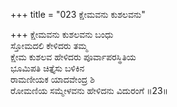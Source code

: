+++
title = "023 ಕ್ಷೇಮವನು ಕುಶಲವನು"

+++
ಕ್ಷೇಮವನು ಕುಶಲವನು ಬಂಧು  
ಸ್ತೋಮದಲಿ ಕೇಳಿದರು ತಮ್ಮ  
ಕ್ಷೇಮ ಕುಶಲವ ಹೇಳಿದರು ಪೂರ್ವಾಪರಸ್ಥಿತಿಯ   
ಭೂಮಿಪತಿ ಚಿತ್ತೈಸು ಬಳಿಕಿನ  
ರಾಮಣೀಯಕ ಯಾದವೇಂದ್ರ ಶಿ    
ರೋಮಣಿಯ ಸಮ್ಮೇಳವನು ಹೇಳಿದನು ವಿದುರಂಗೆ    ॥23॥